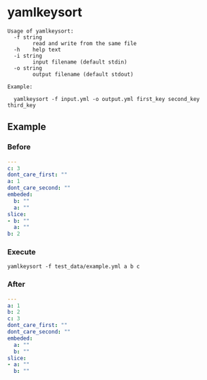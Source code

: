 # yamlkeysort

```
Usage of yamlkeysort:
  -f string
        read and write from the same file
  -h    help text
  -i string
        input filename (default stdin)
  -o string
        output filename (default stdout)

Example:

  yamlkeysort -f input.yml -o output.yml first_key second_key third_key

```


## Example

### Before

```yaml
---
c: 3
dont_care_first: ""
a: 1
dont_care_second: ""
embeded:
  b: ""
  a: ""
slice:
- b: ""
  a: ""
b: 2
```

### Execute

`yamlkeysort -f test_data/example.yml a b c`

### After
```yaml
---
a: 1
b: 2
c: 3
dont_care_first: ""
dont_care_second: ""
embeded:
  a: ""
  b: ""
slice:
- a: ""
  b: ""

```